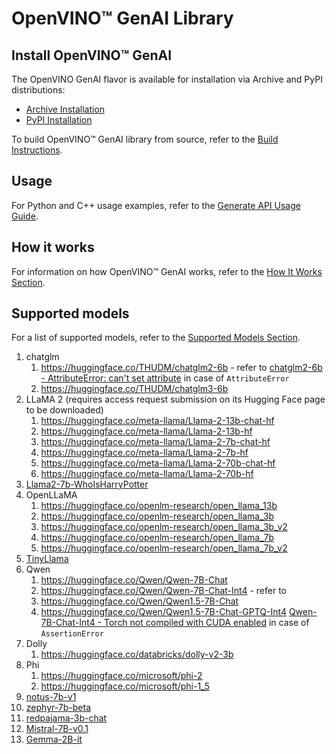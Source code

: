 # OpenVINO™ GenAI Library

## Install OpenVINO™ GenAI

The OpenVINO GenAI flavor is available for installation via Archive and PyPI distributions:
- [Archive Installation](./docs/INSTALL_ARCHIVE.md)
- [PyPI Installation](./docs/INSTALL_PYPI.md)

To build OpenVINO™ GenAI library from source, refer to the [Build Instructions](./docs/BUILD.md).

## Usage

For Python and C++ usage examples, refer to the [Generate API Usage Guide](./docs/USAGE.md).

## How it works

For information on how OpenVINO™ GenAI works, refer to the [How It Works Section](./docs/HOW_IT_WORKS.md).

## Supported models

For a list of supported models, refer to the [Supported Models Section](./docs/SUPPORTED_MODELS.md).

1. chatglm
   1. https://huggingface.co/THUDM/chatglm2-6b - refer to
   [chatglm2-6b - AttributeError: can't set attribute](../../../llm_bench/python/doc/NOTES.md#chatglm2-6b---attributeerror-cant-set-attribute)
   in case of `AttributeError`
   2. https://huggingface.co/THUDM/chatglm3-6b
2. LLaMA 2 (requires access request submission on its Hugging Face page to be downloaded)
   1. https://huggingface.co/meta-llama/Llama-2-13b-chat-hf
   2. https://huggingface.co/meta-llama/Llama-2-13b-hf
   3. https://huggingface.co/meta-llama/Llama-2-7b-chat-hf
   4. https://huggingface.co/meta-llama/Llama-2-7b-hf
   5. https://huggingface.co/meta-llama/Llama-2-70b-chat-hf
   6. https://huggingface.co/meta-llama/Llama-2-70b-hf
3. [Llama2-7b-WhoIsHarryPotter](https://huggingface.co/microsoft/Llama2-7b-WhoIsHarryPotter)
4. OpenLLaMA
   1. https://huggingface.co/openlm-research/open_llama_13b
   2. https://huggingface.co/openlm-research/open_llama_3b
   3. https://huggingface.co/openlm-research/open_llama_3b_v2
   4. https://huggingface.co/openlm-research/open_llama_7b
   5. https://huggingface.co/openlm-research/open_llama_7b_v2
5. [TinyLlama](https://huggingface.co/TinyLlama/TinyLlama-1.1B-Chat-v1.0)
6. Qwen
   1. https://huggingface.co/Qwen/Qwen-7B-Chat
   2. https://huggingface.co/Qwen/Qwen-7B-Chat-Int4 - refer to
   3. https://huggingface.co/Qwen/Qwen1.5-7B-Chat
   4. https://huggingface.co/Qwen/Qwen1.5-7B-Chat-GPTQ-Int4
   [Qwen-7B-Chat-Int4 - Torch not compiled with CUDA enabled](../../../llm_bench/python/doc/NOTES.md#qwen-7b-chat-int4---torch-not-compiled-with-cuda-enabled)
   in case of `AssertionError`
7. Dolly
   1. https://huggingface.co/databricks/dolly-v2-3b
8. Phi
   1. https://huggingface.co/microsoft/phi-2
   2. https://huggingface.co/microsoft/phi-1_5
9. [notus-7b-v1](https://huggingface.co/argilla/notus-7b-v1)
10. [zephyr-7b-beta](https://huggingface.co/HuggingFaceH4/zephyr-7b-beta)
11. [redpajama-3b-chat](https://huggingface.co/ikala/redpajama-3b-chat)
12. [Mistral-7B-v0.1](https://huggingface.co/mistralai/Mistral-7B-v0.1)
13. [Gemma-2B-it](https://huggingface.co/google/gemma-2b-it)


